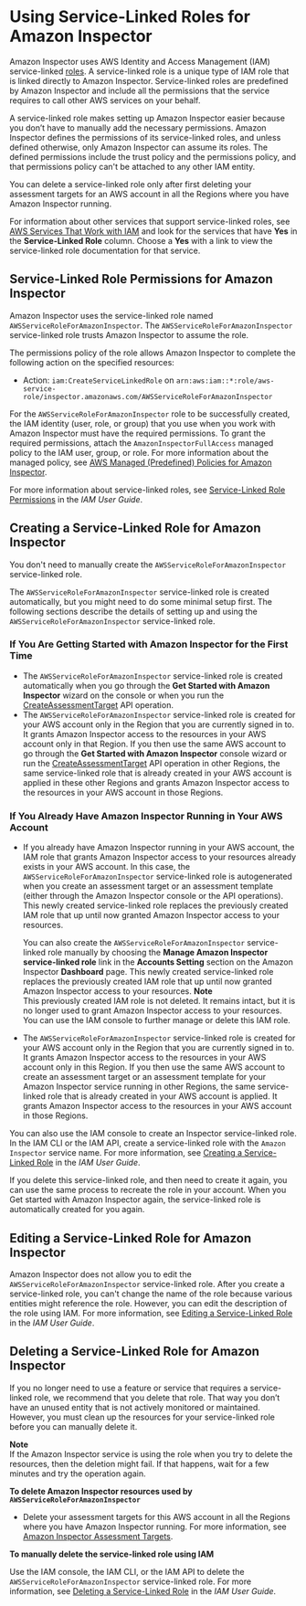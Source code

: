 # Using Service\-Linked Roles for Amazon Inspector<a name="inspector_slr"></a>

Amazon Inspector uses AWS Identity and Access Management \(IAM\) service\-linked [roles](https://docs.aws.amazon.com/IAM/latest/UserGuide/id_roles_terms-and-concepts.html#iam-term-service-linked-role)\. A service\-linked role is a unique type of IAM role that is linked directly to Amazon Inspector\. Service\-linked roles are predefined by Amazon Inspector and include all the permissions that the service requires to call other AWS services on your behalf\. 

A service\-linked role makes setting up Amazon Inspector easier because you don’t have to manually add the necessary permissions\. Amazon Inspector defines the permissions of its service\-linked roles, and unless defined otherwise, only Amazon Inspector can assume its roles\. The defined permissions include the trust policy and the permissions policy, and that permissions policy can't be attached to any other IAM entity\.

You can delete a service\-linked role only after first deleting your assessment targets for an AWS account in all the Regions where you have Amazon Inspector running\. 

For information about other services that support service\-linked roles, see [AWS Services That Work with IAM](https://docs.aws.amazon.com/IAM/latest/UserGuide/reference_aws-services-that-work-with-iam.html) and look for the services that have **Yes** in the **Service\-Linked Role** column\. Choose a **Yes** with a link to view the service\-linked role documentation for that service\.

## Service\-Linked Role Permissions for Amazon Inspector<a name="slr-permissions"></a>

Amazon Inspector uses the service\-linked role named `AWSServiceRoleForAmazonInspector`\. The `AWSServiceRoleForAmazonInspector` service\-linked role trusts Amazon Inspector to assume the role\.

The permissions policy of the role allows Amazon Inspector to complete the following action on the specified resources:
+ Action: `iam:CreateServiceLinkedRole` on `arn:aws:iam::*:role/aws-service-role/inspector.amazonaws.com/AWSServiceRoleForAmazonInspector`

For the `AWSServiceRoleForAmazonInspector` role to be successfully created, the IAM identity \(user, role, or group\) that you use when you work with Amazon Inspector must have the required permissions\. To grant the required permissions, attach the `AmazonInspectorFullAccess` managed policy to the IAM user, group, or role\. For more information about the managed policy, see [AWS Managed \(Predefined\) Policies for Amazon Inspector](access-control-identity-based.md#UsingWithInspector_IAM_AccessControl_ManagedPolicies)\. 

 For more information about service\-linked roles, see [Service\-Linked Role Permissions](https://docs.aws.amazon.com/IAM/latest/UserGuide/using-service-linked-roles.html#service-linked-role-permissions) in the *IAM User Guide*\.

## Creating a Service\-Linked Role for Amazon Inspector<a name="create-slr"></a>

You don't need to manually create the `AWSServiceRoleForAmazonInspector` service\-linked role\. 

The `AWSServiceRoleForAmazonInspector` service\-linked role is created automatically, but you might need to do some minimal setup first\. The following sections describe the details of setting up and using the `AWSServiceRoleForAmazonInspector` service\-linked role\.

### If You Are Getting Started with Amazon Inspector for the First Time<a name="CreateRoleFirstRun1"></a>
+ The `AWSServiceRoleForAmazonInspector` service\-linked role is created automatically when you go through the **Get Started with Amazon Inspector** wizard on the console or when you run the [CreateAssessmentTarget](http://docs.aws.amazon.com/inspector/latest/APIReference/API_CreateAssessmentTarget.html) API operation\.
+ The `AWSServiceRoleForAmazonInspector` service\-linked role is created for your AWS account only in the Region that you are currently signed in to\. It grants Amazon Inspector access to the resources in your AWS account only in that Region\. If you then use the same AWS account to go through the **Get Started with Amazon Inspector** console wizard or run the [CreateAssessmentTarget](http://docs.aws.amazon.com/inspector/latest/APIReference/API_CreateAssessmentTarget.html) API operation in other Regions, the same service\-linked role that is already created in your AWS account is applied in these other Regions and grants Amazon Inspector access to the resources in your AWS account in those Regions\. 

### If You Already Have Amazon Inspector Running in Your AWS Account<a name="CreateRoleExisting1"></a>
+ If you already have Amazon Inspector running in your AWS account, the IAM role that grants Amazon Inspector access to your resources already exists in your AWS account\. In this case, the `AWSServiceRoleForAmazonInspector` service\-linked role is autogenerated when you create an assessment target or an assessment template \(either through the Amazon Inspector console or the API operations\)\. This newly created service\-linked role replaces the previously created IAM role that up until now granted Amazon Inspector access to your resources\.

  You can also create the `AWSServiceRoleForAmazonInspector` service\-linked role manually by choosing the **Manage Amazon Inspector service\-linked role** link in the **Accounts Setting** section on the Amazon Inspector **Dashboard** page\. This newly created service\-linked role replaces the previously created IAM role that up until now granted Amazon Inspector access to your resources\.
**Note**  
This previously created IAM role is not deleted\. It remains intact, but it is no longer used to grant Amazon Inspector access to your resources\. You can use the IAM console to further manage or delete this IAM role\.
+ The `AWSServiceRoleForAmazonInspector` service\-linked role is created for your AWS account only in the Region that you are currently signed in to\. It grants Amazon Inspector access to the resources in your AWS account only in this Region\. If you then use the same AWS account to create an assessment target or an assessment template for your Amazon Inspector service running in other Regions, the same service\-linked role that is already created in your AWS account is applied\. It grants Amazon Inspector access to the resources in your AWS account in those Regions\. 

You can also use the IAM console to create an Inspector service\-linked role\. In the IAM CLI or the IAM API, create a service\-linked role with the `Amazon Inspector` service name\. For more information, see [Creating a Service\-Linked Role](https://docs.aws.amazon.com/IAM/latest/UserGuide/using-service-linked-roles.html#create-service-linked-role) in the *IAM User Guide*\. 

If you delete this service\-linked role, and then need to create it again, you can use the same process to recreate the role in your account\. When you Get started with Amazon Inspector again, the service\-linked role is automatically created for you again\. 

## Editing a Service\-Linked Role for Amazon Inspector<a name="edit-slr"></a>

Amazon Inspector does not allow you to edit the `AWSServiceRoleForAmazonInspector` service\-linked role\. After you create a service\-linked role, you can't change the name of the role because various entities might reference the role\. However, you can edit the description of the role using IAM\. For more information, see [Editing a Service\-Linked Role](https://docs.aws.amazon.com/IAM/latest/UserGuide/using-service-linked-roles.html#edit-service-linked-role) in the *IAM User Guide*\.

## Deleting a Service\-Linked Role for Amazon Inspector<a name="delete-slr"></a>

If you no longer need to use a feature or service that requires a service\-linked role, we recommend that you delete that role\. That way you don’t have an unused entity that is not actively monitored or maintained\. However, you must clean up the resources for your service\-linked role before you can manually delete it\.

**Note**  
If the Amazon Inspector service is using the role when you try to delete the resources, then the deletion might fail\. If that happens, wait for a few minutes and try the operation again\.

**To delete Amazon Inspector resources used by `AWSServiceRoleForAmazonInspector`**
+ Delete your assessment targets for this AWS account in all the Regions where you have Amazon Inspector running\. For more information, see [Amazon Inspector Assessment Targets](inspector_applications.md)\.

**To manually delete the service\-linked role using IAM**

Use the IAM console, the IAM CLI, or the IAM API to delete the `AWSServiceRoleForAmazonInspector` service\-linked role\. For more information, see [Deleting a Service\-Linked Role](https://docs.aws.amazon.com/IAM/latest/UserGuide/using-service-linked-roles.html#delete-service-linked-role) in the *IAM User Guide*\.